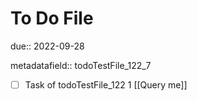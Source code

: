 # To Do File

due:: 2022-09-28

metadatafield:: todoTestFile_122_7

- [ ] Task of todoTestFile_122 1 [[Query me]]

